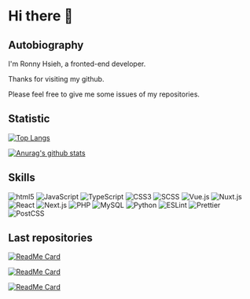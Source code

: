 # Hi there 👋

## Autobiography

I'm Ronny Hsieh, a fronted-end developer.

Thanks for visiting my github.

Please feel free to give me some issues of my repositories.

## Statistic

[![Top Langs](https://github-readme-stats.vercel.app/api/top-langs/?username=ronny1020&layout=compact)](https://github.com/anuraghazra/github-readme-stats)

[![Anurag's github stats](https://github-readme-stats.vercel.app/api?username=ronny1020&count_private=true&show_icons=true)](https://github.com/anuraghazra/github-readme-stats)

## Skills

![html5](https://img.shields.io/badge/Code-html5-informational?style=flat&logo=html5&logoColor=E34F26&color=0ABAB5)
![JavaScript](https://img.shields.io/badge/Code-JavaScript-informational?style=flat&logo=javascript&logoColor=F7DF1E&color=0ABAB5)
![TypeScript](https://img.shields.io/badge/Code-TypeScript-informational?style=flat&logo=typescript&logoColor=007ACC&color=0ABAB5)
![CSS3](https://img.shields.io/badge/Code-CSS3-informational?style=flat&logo=css3&logoColor=1572B6&color=0ABAB5)
![SCSS](https://img.shields.io/badge/Code-SCSS-informational?style=flat&logo=sass&logoColor=CC6699&color=0ABAB5)
![Vue.js](https://img.shields.io/badge/Code-Vue.js-informational?style=flat&logo=vue.js&logoColor=4FC08D&color=0ABAB5)
![Nuxt.js](https://img.shields.io/badge/Code-Nuxt.js-informational?style=flat&logo=Nuxt.js&logoColor=00C58E&color=0ABAB5)
![React](https://img.shields.io/badge/Code-React-informational?style=flat&logo=React&logoColor=61DAFB&color=0ABAB5)
![Next.js](https://img.shields.io/badge/Code-Next.js-informational?style=flat&logo=Next.js&logoColor=000000&color=0ABAB5)
![PHP](https://img.shields.io/badge/Code-PHP-informational?style=flat&logo=PHP&logoColor=777BB4&color=0ABAB5)
![MySQL](https://img.shields.io/badge/code-MySQL-informational?style=flat&logo=MySQL&logoColor=4479A1&color=0ABAB5)
![Python](https://img.shields.io/badge/Code-Python-informational?style=flat&logo=python&logoColor=3776AB&color=0ABAB5)
![ESLint](https://img.shields.io/badge/Tool-ESLint-informational?style=flat&logo=ESLint&logoColor=4B32C3&color=0ABAB5)
![Prettier](https://img.shields.io/badge/Tool-Prettier-informational?style=flat&logo=prettier&logoColor=F7B93E&color=0ABAB5)
![PostCSS](https://img.shields.io/badge/Tool-PostCSS-informational?style=flat&logo=PostCSS&logoColor=DD3A0A&color=0ABAB5)

## Last repositories

[![ReadMe Card](https://github-readme-stats.vercel.app/api/pin/?username=ronny1020&repo=ptt-beauty-image-collect)](https://github.com/ronny1020/ptt-beauty-image-collect)

[![ReadMe Card](https://github-readme-stats.vercel.app/api/pin/?username=ronny1020&repo=my-hero)](https://github.com/ronny1020/my-hero)

[![ReadMe Card](https://github-readme-stats.vercel.app/api/pin/?username=ronny1020&repo=ronny1020)](https://github.com/ronny1020/ronny1020)